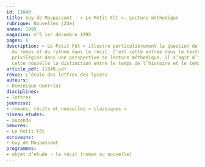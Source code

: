 ```yaml
---
id: 11840
title: Guy de Maupassant : « Le Petit Fût ». Lecture méthodique 
rubrique: Nouvelles [2de]
annee: 1995
magazine: n°5 1er décembre 1995
pages: 6
description: « Le Petit Fût » illustre particulièrement la question du traitement
  du temps et du rythme dans le récit. C’est cette entrée dans le texte qui a été
  privilégiée dans une perspective de lecture méthodique. Il s’agit d’illustrer par
  cette nouvelle la distinction entre le temps de l’histoire et le temps de la narration.
article_pdf: 11840.pdf
revue: L’école des lettres des lycées
auteurs:
- Dominique Guerrini
disciplines:
- lettres
jeunesse:
- romans, récits et nouvelles « classiques »
niveau_etudes:
- seconde
oeuvres:
- Le Petit Fût
ecrivains:
- Guy de Maupassant
programmes:
- objet d’étude - le récit (roman ou nouvelle)
---
```

